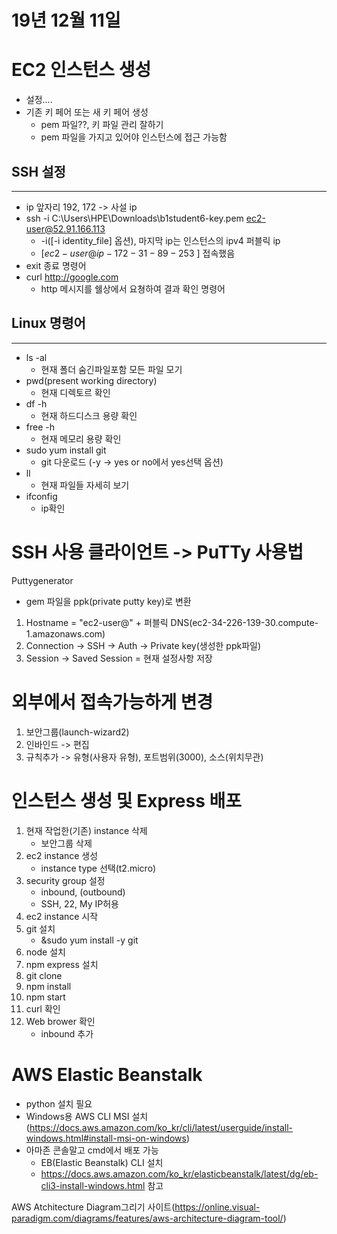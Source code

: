 # 19년 12월 11일

# EC2 인스턴스 생성
+ 설정....
+ 기존 키 페어 또는 새 키 페어 생성
  - pem 파일??, 키 파일 관리 잘하기
  - pem 파일을 가지고 있어야 인스턴스에 접근 가능함

## SSH 설정
---
+ ip 앞자리 192, 172 -> 사설 ip
+ ssh -i C:\Users\HPE\Downloads\b1student6-key.pem ec2-user@52.91.166.113
  + -i([-i identity_file] 옵션), 마지막 ip는 인스턴스의 ipv4 퍼블릭 ip
  + $[ec2-user@ip-172-31-89-253 ~]$ 접속했음
+ exit 종료 명령어
+ curl http://google.com
  + http 메시지를 쉘상에서 요쳥하여 결과 확인 명령어

## Linux 명령어
---
+ ls -al
  + 현재 폴더 숨긴파일포함 모든 파일 모기
+ pwd(present working directory)
  + 현재 디렉토르 확인
+ df -h
  + 현재 하드디스크 용량 확인
+ free -h
  + 현재 메모리 용량 확인
+ sudo yum install git
  + git 다운로드 (-y -> yes or no에서 yes선택 옵션)
+ ll
  + 현재 파일들 자세히 보기
+ ifconfig
  + ip확인

# SSH 사용 클라이언트 -> PuTTy 사용법
Puttygenerator
  + gem 파일을 ppk(private putty key)로 변환
1. Hostname = "ec2-user@" + 퍼블릭 DNS(ec2-34-226-139-30.compute-1.amazonaws.com)
2. Connection -> SSH -> Auth -> Private key(생성한 ppk파일)
3. Session -> Saved Session = 현재 설정사항 저장

# 외부에서 접속가능하게 변경
1. 보안그룹(launch-wizard2)
2. 인바인드 -> 편집
3. 규칙추가 -> 유형(사용자 유형), 포트범위(3000), 소스(위치무관)


# 인스턴스 생성 및 Express 배포
1. 현재 작업한(기존) instance 삭제
   + 보안그룹 삭제
2. ec2 instance 생성
   + instance type 선택(t2.micro)
3. security group 설정
   + inbound, (outbound)
   + SSH, 22, My IP허용
4. ec2 instance 시작
5. git 설치
   + &sudo yum install -y git
6. node 설치
7. npm express 설치
8. git clone
9. npm install
10. npm start
11. curl 확인
12. Web brower 확인
    + inbound 추가

# AWS Elastic Beanstalk
+ python 설치 필요  
+ Windows용 AWS CLI MSI 설치(https://docs.aws.amazon.com/ko_kr/cli/latest/userguide/install-windows.html#install-msi-on-windows)
+ 아마존 콘솔말고 cmd에서 배포 가능
  + EB(Elastic Beanstalk) CLI 설치
  + https://docs.aws.amazon.com/ko_kr/elasticbeanstalk/latest/dg/eb-cli3-install-windows.html 참고

AWS Atchitecture Diagram그리기 사이트(https://online.visual-paradigm.com/diagrams/features/aws-architecture-diagram-tool/)



